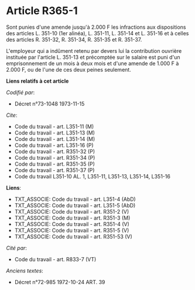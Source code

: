 # Article R365-1

Sont punies d'une amende jusqu'à 2.000 F les infractions aux dispositions des articles L. 351-10 (1er alinéa), L. 351-11, L.
351-14 et L. 351-16 et à celles des articles R. 351-32, R. 351-34, R. 351-35 et R. 351-37.

L'employeur qui a indûment retenu par devers lui la contribution ouvrière instituée par l'article L. 351-13 et précomptée sur
le salaire est puni d'un emprisonnement de un mois à deux mois et d'une amende de 1.000 F à 2.000 F, ou de l'une de ces deux
peines seulement.

**Liens relatifs à cet article**

_Codifié par_:

  - Décret n°73-1048 1973-11-15

_Cite_:

  - Code du travail - art. L351-11 (M)
  - Code du travail - art. L351-13 (M)
  - Code du travail - art. L351-14 (M)
  - Code du travail - art. L351-16 (P)
  - Code du travail - art. R351-32 (P)
  - Code du travail - art. R351-34 (P)
  - Code du travail - art. R351-35 (P)
  - Code du travail - art. R351-37 (P)
  - Code du travail L351-10 AL. 1, L351-11, L351-13, L351-14, L351-16

**Liens**:

  - TXT_ASSOCIE: Code du travail - art. L351-4 (AbD)
  - TXT_ASSOCIE: Code du travail - art. L351-5 (AbD)
  - TXT_ASSOCIE: Code du travail - art. R351-2 (V)
  - TXT_ASSOCIE: Code du travail - art. R351-3 (M)
  - TXT_ASSOCIE: Code du travail - art. R351-4 (V)
  - TXT_ASSOCIE: Code du travail - art. R351-5 (V)
  - TXT_ASSOCIE: Code du travail - art. R351-53 (V)

_Cité par_:

  - Code du travail - art. R833-7 (VT)

_Anciens textes_:

  - Décret n°72-985 1972-10-24 ART. 39
